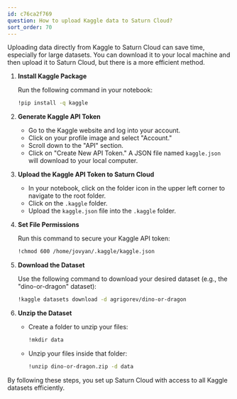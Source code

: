 ```yaml
---
id: c76ca2f769
question: How to upload Kaggle data to Saturn Cloud?
sort_order: 70
---
```


Uploading data directly from Kaggle to Saturn Cloud can save time, especially for large datasets. You can download it to your local machine and then upload it to Saturn Cloud, but there is a more efficient method.


1. **Install Kaggle Package**
   
   Run the following command in your notebook:
   
   ```bash
   !pip install -q kaggle
   ```

2. **Generate Kaggle API Token**
   
   - Go to the Kaggle website and log into your account.
   - Click on your profile image and select "Account."
   - Scroll down to the "API" section.
   - Click on "Create New API Token." A JSON file named `kaggle.json` will download to your local computer.

3. **Upload the Kaggle API Token to Saturn Cloud**
   
   - In your notebook, click on the folder icon in the upper left corner to navigate to the root folder.
   - Click on the `.kaggle` folder.
   - Upload the `kaggle.json` file into the `.kaggle` folder.

4. **Set File Permissions**
   
   Run this command to secure your Kaggle API token:
   
   ```bash
   !chmod 600 /home/jovyan/.kaggle/kaggle.json
   ```

5. **Download the Dataset**
   
   Use the following command to download your desired dataset (e.g., the "dino-or-dragon" dataset):
   
   ```bash
   !kaggle datasets download -d agrigorev/dino-or-dragon
   ```

6. **Unzip the Dataset**
   
   - Create a folder to unzip your files:
     
     ```bash
     !mkdir data
     ```
   
   - Unzip your files inside that folder:
     
     ```bash
     !unzip dino-or-dragon.zip -d data
     ```

By following these steps, you set up Saturn Cloud with access to all Kaggle datasets efficiently.